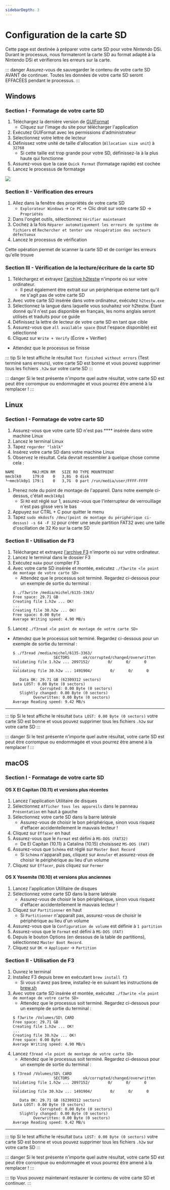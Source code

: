 ```yaml
---
sidebarDepth: 3
---
```


# Configuration de la carte SD

Cette page est destinée à préparer votre carte SD pour votre Nintendo DSi. Durant le processus, nous formateront la carte SD au format adapté à la Nintendo DSi et vérifierons les erreurs sur la carte.

::: danger
Assurez-vous de sauvegarder le contenu de votre carte SD AVANT de continuer. Toutes les données de votre carte SD seront EFFACÉES pendant le processus.
:::

<tabs>
<tab name="Windows">

## Windows

### Section I - Formatage de votre carte SD

1. Téléchargez la dernière version de [GUIFormat](http://ridgecrop.co.uk/index.htm?guiformat.htm)
   - Cliquez sur l'image du site pour télécharger l'application
1. Exécutez GUIFormat avec les permissions d'administrateur
1. Sélectionnez votre lettre de lecteur
1. Définissez votre unité de taille d'allocation (`Allocation size unit`) à `32768`
   - Si cette taille est trop grande pour votre SD, définissez-la à la plus haute qui fonctionne
1. Assurez-vous que la case `Quick Format` (formatage rapide) est cochée
1. Lancez le processus de formatage

![](https://user-images.githubusercontent.com/1000503/83831499-8f330b80-a6b5-11ea-9ab9-ec2196150751.png)

### Section II - Vérification des erreurs
1. Allez dans la fenêtre des propriétés de votre carte SD
   - `Explorateur Windows` -> `Ce PC` -> Clic droit sur votre carte SD -> `Propriétés`
1. Dans l'onglet outils, sélectionnez `Vérifier maintenant`
1. Cochez à la fois `Réparer automatiquement les erreurs de système de fichiers` et `Rechercher et tenter une récupération des secteurs défectueux`
1. Lancez le processus de vérification

Cette opération permet de scanner la carte SD et de corriger les erreurs qu'elle trouve

### Section III - Vérification de la lecture/écriture de la carte SD

1. Téléchargez et extrayez [l'archive h2testw](http://www.heise.de/ct/Redaktion/bo/downloads/h2testw_1.4.zip) n'importe où sur votre ordinateur.
   - Il peut également être extrait sur un périphérique externe tant qu'il ne s'agit pas de votre carte SD
1. Avec votre carte SD insérée dans votre ordinateur, exécutez `h2testw.exe`
1. Sélectionnez la langue dans laquelle vous souhaitez voir h2testw. Étant donné qu'il n'est pas disponible en français, les noms anglais seront utilisés et traduits pour ce guide
1. Définissez la lettre de lecteur de votre carte SD en tant que cible
1. Assurez-vous que `all available space` (tout l'espace disponible) est sélectionné
1. Cliquez sur `Write + Verify` (Écrire + Vérifier)
- Attendez que le processus se finisse

::: tip
Si le test affiche le résultat `Test finished without errors` (Test terminé sans erreurs), votre carte SD est bonne et vous pouvez supprimer tous les fichiers `.h2w` sur votre carte SD
:::

::: danger
Si le test présente n'importe quel autre résultat, votre carte SD est peut être corrompue ou endommagée et vous pourrez être amené à la remplacer !
:::

</tab>
<tab name="Linux">

## Linux

### Section I - Formatage de votre carte SD
1. Assurez-vous que votre carte SD n'est pas **** insérée dans votre machine Linux
1. Lancez le terminal Linux
1. Tapez `regarder "lsblk"`
1. Insérez votre carte SD dans votre machine Linux
1. Observez le résultat. Cela devrait ressembler à quelque chose comme cela :
```
NAME        MAJ:MIN RM   SIZE RO TYPE MOUNTPOINT
mmcblk0     179:0    0   3,8G  0 disk
└─mmcblk0p1 179:1    0   3,7G  0 part /run/media/user/FFFF-FFFF
```
1. Prenez note du point de montage de l'appareil. Dans notre exemple ci-dessus, c'était `mmcblk0p1`
   - Si `RO` est réglé sur 1, assurez-vous que l'interrupteur de verrouillage n'est pas glissé vers le bas
1. Appuyez sur CTRL + C pour quitter le menu
1. Tapez `sudo mkdosfs /dev/(point de montage du périphérique ci-dessus) -s 64 -F 32` pour créer une seule partition FAT32 avec une taille d'oscillation de 32 Ko sur la carte SD

### Section II - Utilisation de F3
1. Téléchargez et extrayez [l'archive F3](https://github.com/AltraMayor/f3/archive/v7.2.zip) n'importe où sur votre ordinateur.
1. Lancez le terminal dans le dossier F3
1. Exécutez `make` pour compiler F3
1. Avec votre carte SD insérée et montée, exécutez `./f3write <le point de montage de votre carte SD>`
   - Attendez que le processus soit terminé. Regardez ci-dessous pour un exemple de sortie du terminal :
   ```
   $ ./f3write /media/michel/6135-3363/
   Free space: 29.71 GB
   Creating file 1.h2w ... OK!
   ...
   Creating file 30.h2w ... OK!
   Free space: 0.00 Byte
   Average Writing speed: 4.90 MB/s
   ```
1. Lancez `./f3read <le point de montage de votre carte SD>`
- Attendez que le processus soit terminé. Regardez ci-dessous pour un exemple de sortie du terminal :
   ```
   $ ./f3read /media/michel/6135-3363/
                     SECTORS      ok/corrupted/changed/overwritten
   Validating file 1.h2w ... 2097152/        0/      0/      0
   ...
   Validating file 30.h2w ... 1491904/        0/      0/      0

      Data OK: 29.71 GB (62309312 sectors)
   Data LOST: 0.00 Byte (0 sectors)
               Corrupted: 0.00 Byte (0 sectors)
      Slightly changed: 0.00 Byte (0 sectors)
            Overwritten: 0.00 Byte (0 sectors)
   Average Reading speed: 9.42 MB/s
   ```

___

::: tip
Si le test affiche le résultat `Data LOST: 0.00 Byte (0 sectors)` votre carte SD est bonne et vous pouvez supprimer tous les fichiers `.h2w` sur votre carte SD
:::

::: danger
Si le test présente n'importe quel autre résultat, votre carte SD est peut être corrompue ou endommagée et vous pourrez être amené à la remplacer !
:::

</tab>
<tab name="macOS">

## macOS

### Section I - Formatage de votre carte SD
#### OS X El Capitan (10.11) et versions plus récentes

1. Lancez l'application Utilitaire de disques
1. Sélectionnez `Afficher tous les appareils` dans le panneau `Présentation` en haut à gauche
1. Sélectionnez votre carte SD dans la barre latérale
   - Assurez-vous de choisir le bon périphérique, sinon vous risquez d'effacer accidentellement le mauvais lecteur !
1. Cliquez sur `Effacer` en haut
1. Assurez-vous que le `Format` est défini à `MS-DOS (FAT32)`
   - De El Capitan (10.11) à Catalina (10.15) choisissez `MS-DOS (FAT)`
1. Assurez-vous que `Schéma` est réglé sur `Master Boot Record`
   - Si `Schéma` n'apparaît pas, cliquez sur `Annuler` et assurez-vous de choisir le périphérique au lieu d'un volume
1. Cliquez sur `Effacer`, puis cliquez sur `Fermer`

#### OS X Yosemite (10.10) et versions plus anciennes
1. Lancez l'application Utilitaire de disques
1. Sélectionnez votre carte SD dans la barre latérale
   - Assurez-vous de choisir le bon périphérique, sinon vous risquez d'effacer accidentellement le mauvais lecteur !
1. Cliquez sur `Partitionner` en haut
   - Si `Partitionner` n'apparaît pas, assurez-vous de choisir le périphérique au lieu d'un volume
1. Assurez-vous que la `Configuration de volume` est définie à `1 partition`
1. Assurez-vous que le `Format` est défini à `MS-DOS (FAT)`
1. Depuis le bouton Options (en dessous de la table de partitions), sélectionnez `Master Boot Record`.
1. Cliquez sur `OK` -> `Appliquer` -> `Partition`

### Section II - Utilisation de F3
1. Ouvrez le terminal
1. Installez F3 depuis brew en exécutant `brew install f3`
   - Si vous n'avez pas brew, installez-le en suivant les instructions de [brew.sh](https://brew.sh)
1. Avec votre carte SD insérée et montée, exécutez `./f3write <le point de montage de votre carte SD>`
   - Attendez que le processus soit terminé. Regardez ci-dessous pour un exemple de sortie du terminal :
   ```
   $ f3write /Volumes/SD\ CARD
   Free space: 29.71 GB
   Creating file 1.h2w ... OK!
   ...
   Creating file 30.h2w ... OK!
   Free space: 0.00 Byte
   Average Writing speed: 4.90 MB/s
   ```
1. Lancez `f3read <le point de montage de votre carte SD>`
   - Attendez que le processus soit terminé. Regardez ci-dessous pour un exemple de sortie du terminal :
   ```
   $ f3read /Volumes/SD\ CARD
                     SECTORS      ok/corrupted/changed/overwritten
   Validating file 1.h2w ... 2097152/        0/      0/      0
   ...
   Validating file 30.h2w ... 1491904/        0/      0/      0

      Data OK: 29.71 GB (62309312 sectors)
   Data LOST: 0.00 Byte (0 sectors)
               Corrupted: 0.00 Byte (0 sectors)
      Slightly changed: 0.00 Byte (0 sectors)
            Overwritten: 0.00 Byte (0 sectors)
   Average Reading speed: 9.42 MB/s
   ```

___

::: tip
Si le test affiche le résultat `Data LOST: 0.00 Byte (0 sectors)` votre carte SD est bonne et vous pouvez supprimer tous les fichiers `.h2w` sur votre carte SD
:::

::: danger
Si le test présente n'importe quel autre résultat, votre carte SD est peut être corrompue ou endommagée et vous pourrez être amené à la remplacer !
:::

</tab>
</tabs>

::: tip
Vous pouvez maintenant restaurer le contenu de votre carte SD et continuer.
:::

